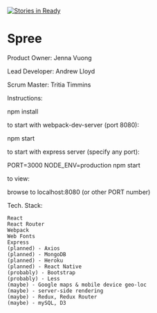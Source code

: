 [![Stories in Ready](https://badge.waffle.io/Flatten-Threat/Spree.png?label=ready&title=Ready)](https://waffle.io/Flatten-Threat/Spree)
# Spree

Product Owner: Jenna Vuong

Lead Developer: Andrew Lloyd

Scrum Master: Tritia Timmins

Instructions:

  npm install
    
to start with webpack-dev-server (port 8080):

  npm start

to start with express server (specify any port):

  PORT=3000 NODE_ENV=production npm start

to view:

  browse to localhost:8080 (or other PORT number)


Tech. Stack:

    React
    React Router
    Webpack
    Web Fonts
    Express
    (planned) - Axios
    (planned) - MongoDB
    (planned) - Heroku
    (planned) - React Native
    (probably) - Bootstrap
    (probably) - Less
    (maybe) - Google maps & mobile device geo-loc
    (maybe) - server-side rendering
    (maybe) - Redux, Redux Router
    (maybe) - mySQL, D3
